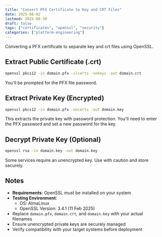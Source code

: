 ```yaml
---
title: "Convert PFX Certificate to Key and CRT Files"
date: 2025-08-02
lastmod: 2025-08-30
draft: false
tags: ["certificates", "openssl", "security"]
categories: ["platform-engineering"]
---
```


Converting a PFX certificate to separate key and crt files using OpenSSL.

## Extract Public Certificate (.crt)

```bash
openssl pkcs12 -in domain.pfx -clcerts -nokeys -out domain.crt
```

You'll be prompted for the PFX file password.

## Extract Private Key (Encrypted)

```bash
openssl pkcs12 -in domain.pfx -nocerts -out domain.key
```

This extracts the private key with password protection. You'll need to enter the PFX password and set a new password for the key.

## Decrypt Private Key (Optional)

```bash
openssl rsa -in domain.key -out domain.key
```

Some services require an unencrypted key. Use with caution and store securely.

## Notes

- **Requirements**: OpenSSL must be installed on your system
- **Testing Environment**: 
  - OS: AlmaLinux
  - OpenSSL Version: 3.4.1 (11 Feb 2025)
- Replace `domain.pfx`, `domain.crt`, and `domain.key` with your actual filenames
- Ensure unencrypted private keys are securely managed
- Verify compatibility with your target systems before deployment
